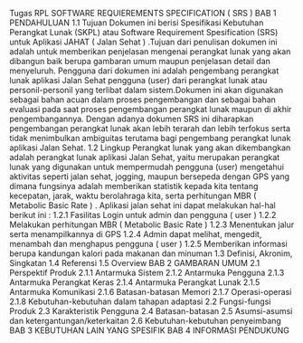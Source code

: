 Tugas RPL SOFTWARE REQUIEREMENTS SPECIFICATION ( SRS ) BAB 1 PENDAHULUAN 1.1 Tujuan Dokumen ini berisi Spesifikasi Kebutuhan Perangkat Lunak (SKPL) atau Software Requirement Spesification (SRS) untuk Aplikasi JAHAT ( Jalan Sehat ) .Tujuan dari penulisan dokumen ini adalah untuk memberikan penjelasan mengenai perangkat lunak yang akan dibangun baik berupa gambaran umum maupun penjelasan detail dan menyeluruh. Pengguna dari dokumen ini adalah pengembang perangkat lunak aplikasi Jalan Sehat pengguna (user) dari perangkat lunak atau personil-personil yang terlibat dalam sistem.Dokumen ini akan digunakan sebagai bahan acuan dalam proses pengembangan dan sebagai bahan evaluasi pada saat proses pengembangan perangkat lunak maupun di akhir pengembangannya. Dengan adanya dokumen SRS ini diharapkan pengembangan perangkat lunak akan lebih terarah dan lebih terfokus serta tidak menimbulkan ambiguitas terutama bagi pengembang perangkat lunak aplikasi Jalan Sehat. 1.2 Lingkup Perangkat lunak yang akan dikembangkan adalah perangkat lunak aplikasi Jalan Sehat, yaitu merupakan perangkat lunak yang digunakan untuk mempermudah pengguna (user) mengetahui aktivitas seperti jalan sehat, jogging, maupun bersepeda dengan GPS yang dimana fungsinya adalah memberikan statistik kepada kita tentang kecepatan, jarak, waktu berolahraga kita, serta perhitungan MBR ( Metabolic Basic Rate ) . Aplikasi jalan sehat ini dapat melakukan hal-hal berikut ini : 1.2.1 Fasilitas Login untuk admin dan pengguna ( user ) 1.2.2 Melakukan perhitungan MBR ( Metabolic Basic Rate ) 1.2.3 Menentukan jalur serta menampilkannya di GPS 1.2.4 Admin dapat melihat, mengedit, menambah dan menghapus pengguna ( user ) 1.2.5 Memberikan informasi berupa kandungan kalori pada makanan dan minuman 1.3 Definisi, Akronim, Singkatan 1.4 Referensi 1.5 Overview BAB 2 GAMBARAN UMUM 2.1 Perspektif Produk 2.1.1 Antarmuka Sistem 2.1.2 Antarmuka Pengguna 2.1.3 Antarmuka Perangkat Keras 2.1.4 Antarmuka Perangkat Lunak 2.1.5 Antarmuka Komunikasi 2.1.6 Batasan-batasan Memori 2.1.7 Operasi-operasi 2.1.8 Kebutuhan-kebutuhan dalam tahapan adaptasi 2.2 Fungsi-fungsi Produk 2.3 Karakteristik Pengguna 2.4 Batasan-batasan 2.5 Asumsi-asumsi dan ketergantungan/keterkaitan 2.6 Kebutuhan-kebutuhan penyeimbang BAB 3 KEBUTUHAN LAIN YANG SPESIFIK BAB 4 INFORMASI PENDUKUNG